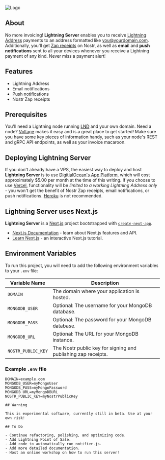 ![Logo](https://i.imgur.com/iexBI5J.jpeg)

## About

No more invoicing! **Lightning Server** enables you to receive [Lightning Address](https://lightningaddress.com) payments to an address formatted like you@yourdomain.com. Additionally, you'll get [Zap receipts](https://github.com/nostr-protocol/nips/blob/master/57.md) on Nostr, as well as **email** and **push notifications** sent to all your devices whenever you receive a Lightning payment of any kind. Never miss a payment alert!

## Features

- Lightning Address
- Email notifications
- Push notifications
- Nostr Zap receipts

## Prerequisites

You'll need a Lightning node running [LND](https://github.com/lightningnetwork/lnd) and your own domain. Need a node? [Voltage](https://voltage.cloud) makes it easy and is a great place to get started! Make sure you have some key pieces of information handy, such as your node's REST and gRPC API endpoints, as well as your invoice macaroon.

## Deploying Lightning Server

If you don't already have a VPS, the easiest way to deploy and host **Lightning Server** is to use [DigitialOcean's App Platform](https://www.digitalocean.com/products/app-platform), which will cost approximately $5.00 per month at the time of this writing. If you choose to use [Vercel](https://vercel.com), functionality will be *limited to a working Lightning Address only* - you won't get the benefit of Nostr Zap receipts, email notifications, or push notifications. [Heroku](https://www.heroku.com/) is not recommended.

## Lightning Server uses Next.js

**Lightning Server** is a [Next.js](https://nextjs.org/) project bootstrapped with [`create-next-app`](https://github.com/vercel/next.js/tree/canary/packages/create-next-app).

- [Next.js Documentation](https://nextjs.org/docs) - learn about Next.js features and API.
- [Learn Next.js](https://nextjs.org/learn) - an interactive Next.js tutorial.

## Environment Variables

To run this project, you will need to add the following environment variables to your `.env` file:

| Variable Name        | Description                                                  |
|----------------------|--------------------------------------------------------------|
| `DOMAIN`             | The domain where your application is hosted.                 |
| `MONGODB_USER`       | Optional: The username for your MongoDB database.            |
| `MONGODB_PASS`       | Optional: The password for your MongoDB database.            |
| `MONGODB_URL`        | Optional: The URL for your MongoDB instance.                 |
| `NOSTR_PUBLIC_KEY`   | The Nostr public key for signing and publishing zap receipts.|

### Example `.env` file

```env
DOMAIN=example.com
MONGODB_USER=myMongoUser
MONGODB_PASS=myMongoPassword
MONGODB_URL=myMongoDBURL
NOSTR_PUBLIC_KEY=myNostrPublicKey

## Warning

This is experimental software, currently still in beta. Use at your own risk!

## To Do

- Continue refactoring, polishing, and optimizing code.
- Add Lightning Point of Sale.
- Add code to automatically run notifier.js.
- Add more detailed documentation.
- Host an online workshop on how to run this server!
